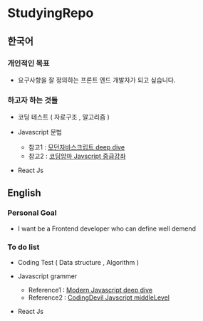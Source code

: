# StudyingRepo

## 한국어

### 개인적인 목표 
- 요구사항을 잘 정의하는 프론트 엔드 개발자가 되고 싶습니다.  

### 하고자 하는 것들 
- 코딩 테스트 ( 자료구조 , 알고리즘 )

- Javascript 문법 

  - 참고1 : [모던자바스크립트 deep dive](https://ebook-product.kyobobook.co.kr/dig/epd/ebook/4801158392230?LINK=NVE)
  - 참고2 : [코딩앙마 Javscript 중급강좌](https://www.youtube.com/watch?v=ocGc-AmWSnQ&list=PLZKTXPmaJk8JZ2NAC538UzhY_UNqMdZB4)
  
- React Js


## English

### Personal Goal
- I want be a Frontend developer who can define well demend

### To do list
- Coding Test ( Data structure , Algorithm )

- Javascript grammer
  - Reference1 : [Modern Javascript deep dive](https://ebook-product.kyobobook.co.kr/dig/epd/ebook/4801158392230?LINK=NVE)
  - Reference2 : [CodingDevil Javscript middleLevel](https://www.youtube.com/watch?v=ocGc-AmWSnQ&list=PLZKTXPmaJk8JZ2NAC538UzhY_UNqMdZB4)

- React Js
